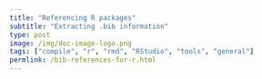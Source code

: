 ```yaml
---
title: "Referencing R packages"
subtitle: "Extracting .bib information"
type: post
image: /img/doc-image-logo.png
tags: ["compile", "r", "rmd", "RStudio", "tools", "general"]
permlink: /bib-references-for-r.html
---
```



